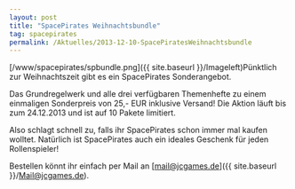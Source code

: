 ```yaml
---
layout: post
title: "SpacePirates Weihnachtsbundle"
tag: spacepirates
permalink: /Aktuelles/2013-12-10-SpacePiratesWeihnachtsbundle
---
```



[/www/spacepirates/spbundle.png]({{ site.baseurl }}/Imageleft)Pünktlich zur Weihnachtszeit gibt es ein SpacePirates Sonderangebot.

Das Grundregelwerk und alle drei verfügbaren Themenhefte zu einem einmaligen Sonderpreis von 25,- EUR inklusive Versand! Die Aktion läuft bis zum 24.12.2013 und ist auf 10 Pakete limitiert.

Also schlagt schnell zu, falls ihr SpacePirates schon immer mal kaufen wolltet. Natürlich ist SpacePirates auch ein ideales Geschenk für jeden Rollenspieler!

Bestellen könnt ihr einfach per Mail an [mail@jcgames.de]({{ site.baseurl }}/Mail@jcgames.de).


